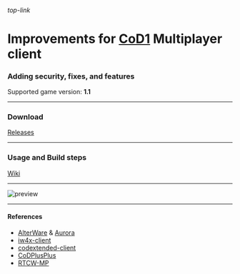 ###### top-link
# Improvements for [CoD1](https://en.wikipedia.org/wiki/Call_of_Duty_(video_game)) Multiplayer client
### Adding security, fixes, and features
Supported game version: **1.1**
___
### Download
[Releases](https://github.com/raphael12333/iw1x-client/releases)
___
### Usage and Build steps
[Wiki](https://github.com/raphael12333/iw1x-client/wiki)
___
![preview](https://github.com/user-attachments/assets/d18e55e4-a588-45e7-a737-624297a96335)
___
#### References
- [AlterWare](https://alterware.dev/) & [Aurora](https://auroramod.dev/)
- [iw4x-client](https://github.com/iw4x/iw4x-client)
- [codextended-client](https://github.com/xtnded/codextended-client)
- [CoDPlusPlus](https://github.com/kartjom/CoDPlusPlus)
- [RTCW-MP](https://github.com/id-Software/RTCW-MP/)
